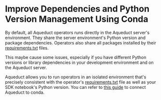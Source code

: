 # Improve Dependencies and Python Version Management Using Conda

By default, all Aqueduct operators runs directly in the Aqueduct server's environment. They share the server environment's Python version and package dependencies. Operators also share all packages installed by their [requirements.txt](./specifying-a-requirements.txt.md) files.

This maybe cause some issues, especially if you have different Python versions or library dependencies in your development environment and on the Aqueduct server.

Aqueduct allows you to run operators in an isolated environment that's precisely consistent with the operator's [requirements.txt](./specifying-a-requirements.txt.md) file as well as your SDK notebook's Python version. You can refer to [this guide](../integrations/adding-an-integration/connecting-to-conda.md) to connect Aqueduct to conda.

